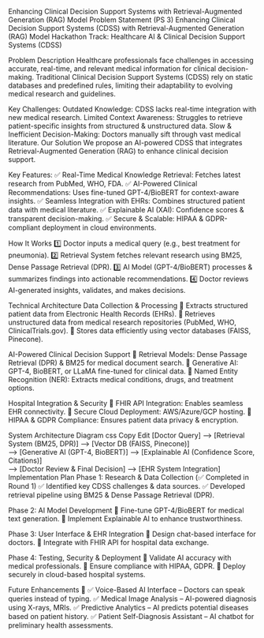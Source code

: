 Enhancing Clinical Decision Support Systems with Retrieval-Augmented Generation (RAG) Model
Problem Statement (PS 3)
Enhancing Clinical Decision Support Systems (CDSS) with Retrieval-Augmented Generation (RAG) Model
Hackathon Track: Healthcare AI & Clinical Decision Support Systems (CDSS)

Problem Description
Healthcare professionals face challenges in accessing accurate, real-time, and relevant medical information for clinical decision-making. Traditional Clinical Decision Support Systems (CDSS) rely on static databases and predefined rules, limiting their adaptability to evolving medical research and guidelines.

Key Challenges:
Outdated Knowledge: CDSS lacks real-time integration with new medical research.
Limited Context Awareness: Struggles to retrieve patient-specific insights from structured & unstructured data.
Slow & Inefficient Decision-Making: Doctors manually sift through vast medical literature.
Our Solution
We propose an AI-powered CDSS that integrates Retrieval-Augmented Generation (RAG) to enhance clinical decision support.

Key Features:
✅ Real-Time Medical Knowledge Retrieval: Fetches latest research from PubMed, WHO, FDA.
✅ AI-Powered Clinical Recommendations: Uses fine-tuned GPT-4/BioBERT for context-aware insights.
✅ Seamless Integration with EHRs: Combines structured patient data with medical literature.
✅ Explainable AI (XAI): Confidence scores & transparent decision-making.
✅ Secure & Scalable: HIPAA & GDPR-compliant deployment in cloud environments.

How It Works
1️⃣ Doctor inputs a medical query (e.g., best treatment for pneumonia).
2️⃣ Retrieval System fetches relevant research using BM25, Dense Passage Retrieval (DPR).
3️⃣ AI Model (GPT-4/BioBERT) processes & summarizes findings into actionable recommendations.
4️⃣ Doctor reviews AI-generated insights, validates, and makes decisions.

Technical Architecture
Data Collection & Processing
🔹 Extracts structured patient data from Electronic Health Records (EHRs).
🔹 Retrieves unstructured data from medical research repositories (PubMed, WHO, ClinicalTrials.gov).
🔹 Stores data efficiently using vector databases (FAISS, Pinecone).

AI-Powered Clinical Decision Support
🔹 Retrieval Models: Dense Passage Retrieval (DPR) & BM25 for medical document search.
🔹 Generative AI: GPT-4, BioBERT, or LLaMA fine-tuned for clinical data.
🔹 Named Entity Recognition (NER): Extracts medical conditions, drugs, and treatment options.

Hospital Integration & Security
🔹 FHIR API Integration: Enables seamless EHR connectivity.
🔹 Secure Cloud Deployment: AWS/Azure/GCP hosting.
🔹 HIPAA & GDPR Compliance: Ensures patient data privacy & encryption.

System Architecture Diagram
css
Copy
Edit
[Doctor Query] --> [Retrieval System (BM25, DPR)] --> [Vector DB (FAISS, Pinecone)]  
--> [Generative AI (GPT-4, BioBERT)] --> [Explainable AI (Confidence Score, Citations)]  
--> [Doctor Review & Final Decision] --> [EHR System Integration]  
Implementation Plan
Phase 1: Research & Data Collection (✅ Completed in Round 1)
✅ Identified key CDSS challenges & data sources.
✅ Developed retrieval pipeline using BM25 & Dense Passage Retrieval (DPR).

Phase 2: AI Model Development
🔹 Fine-tune GPT-4/BioBERT for medical text generation.
🔹 Implement Explainable AI to enhance trustworthiness.

Phase 3: User Interface & EHR Integration
🔹 Design chat-based interface for doctors.
🔹 Integrate with FHIR API for hospital data exchange.

Phase 4: Testing, Security & Deployment
🔹 Validate AI accuracy with medical professionals.
🔹 Ensure compliance with HIPAA, GDPR.
🔹 Deploy securely in cloud-based hospital systems.

Future Enhancements 🚀
✅ Voice-Based AI Interface – Doctors can speak queries instead of typing.
✅ Medical Image Analysis – AI-powered diagnosis using X-rays, MRIs.
✅ Predictive Analytics – AI predicts potential diseases based on patient history.
✅ Patient Self-Diagnosis Assistant – AI chatbot for preliminary health assessments.
